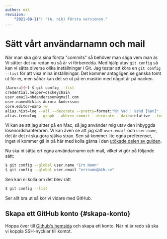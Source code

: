 ```yaml
---
author: nik
revision:
    "2021-08-11": "(A, nik) Första versionen."
...
```

Sätt vårt användarnamn och mail
==================================

När man ska göra sina första "commits" så behöver man säga vem man är. Vi sätter det nu redan nu så är vi förberedda. Med hjälp utav `git config` så kan vi sätta diverse olika inställningar i Git. Jag testar att köra en `git config --list` för att visa mina inställningar. Det kommer antagligen se ganska tomt ut för er, men såhär kan det se ut på en maskin med något år på nacken.

```bash
[Aurora](~) $ git config --list
credential.helper=osxkeychain
user.email=nhdandersson@gmail.com
user.name=Niklas Aurora Andersson
core.editor=nano -w
alias.hist=log --all --decorate --pretty=format:"%h %ad | %s%d [%an]" --graph --date=short
alias.tree=log --graph --abbrev-commit --decorate --date=relative --format=format:'%C(bold blue)%h%C(reset) - %C(bold green)(%ar)%C(reset) %C(white)%s%C(reset) %C(dim white)- %an%C(reset)%C(auto)%d%C(reset)' --all
```

Vi kan se att jag sitter på en Mac, så jag använder mig utav den inbyggda lösenordshanteraren. Vi kan även se att jag satt `user.email` och `user.name`, det är det ni ska göra själva strax. Sen så kommer lite egna preferenser, inget vi kommer gå in på här med kolla gärna i den [utökade delen av guiden]().

Nu ska ni sätta ert egna användarnamn och mail, vilket vi gör på följande sätt:

```bash
$ git config --global user.name "Ert Namn"
$ git config --global user.email "ertnamn@bth.se"
```

Sen kan ni kolla om det blev rätt

```bash
$ git config --list
```

Ser allt bra ut så kör vi vidare med GitHub.

## Skapa ett GitHub konto {#skapa-konto}

Hoppa över till [Github's hemsida](https://github.com/) och skapa ett konto. När ni är redo så ska vi koppla SSH-nycklar till kontot. 
